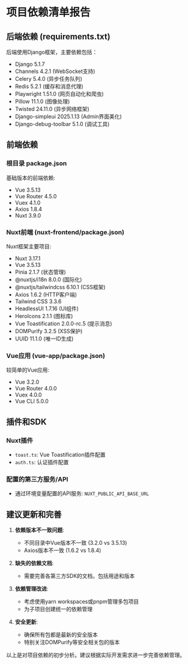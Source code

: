 # 项目依赖清单报告

## 后端依赖 (requirements.txt)

后端使用Django框架，主要依赖包括：
- Django 5.1.7
- Channels 4.2.1 (WebSocket支持)
- Celery 5.4.0 (异步任务队列)
- Redis 5.2.1 (缓存和消息代理)
- Playwright 1.51.0 (网页自动化和爬虫)
- Pillow 11.1.0 (图像处理)
- Twisted 24.11.0 (异步网络框架)
- Django-simpleui 2025.1.13 (Admin界面美化)
- Django-debug-toolbar 5.1.0 (调试工具)

## 前端依赖

### 根目录 package.json
基础版本的前端依赖:
- Vue 3.5.13
- Vue Router 4.5.0
- Vuex 4.1.0
- Axios 1.8.4
- Nuxt 3.9.0

### Nuxt前端 (nuxt-frontend/package.json)
Nuxt框架主要项目:
- Nuxt 3.17.1
- Vue 3.5.13
- Pinia 2.1.7 (状态管理)
- @nuxtjs/i18n 8.0.0 (国际化)
- @nuxtjs/tailwindcss 6.10.1 (CSS框架)
- Axios 1.6.2 (HTTP客户端)
- Tailwind CSS 3.3.6
- HeadlessUI 1.7.16 (UI组件)
- HeroIcons 2.1.1 (图标库)
- Vue Toastification 2.0.0-rc.5 (提示消息)
- DOMPurify 3.2.5 (XSS保护)
- UUID 11.1.0 (唯一ID生成)

### Vue应用 (vue-app/package.json)
较简单的Vue应用:
- Vue 3.2.0
- Vue Router 4.0.0
- Vuex 4.0.0
- Vue CLI 5.0.0

## 插件和SDK

### Nuxt插件
- `toast.ts`: Vue Toastification插件配置
- `auth.ts`: 认证插件配置

### 配置的第三方服务/API
- 通过环境变量配置的API服务: `NUXT_PUBLIC_API_BASE_URL`

## 建议更新和完善

1. **依赖版本不一致问题**:
   - 不同目录中Vue版本不一致 (3.2.0 vs 3.5.13)
   - Axios版本不一致 (1.6.2 vs 1.8.4)

2. **缺失的依赖文档**:
   - 需要完善各第三方SDK的文档，包括用途和版本

3. **依赖管理改进**:
   - 考虑使用yarn workspaces或pnpm管理多包项目
   - 为子项目创建统一的依赖管理

4. **安全更新**:
   - 确保所有包都是最新的安全版本
   - 特别关注DOMPurify等安全相关包的版本

以上是对项目依赖的初步分析。建议根据实际开发需求进一步完善依赖管理。 